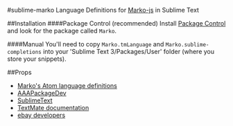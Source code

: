 #sublime-marko
Language Definitions for [Marko-js](https://github.com/marko-js/marko) in Sublime Text

##Installation
####Package Control (recommended)
Install [Package Control](https://packagecontrol.io/) and look for the package called `Marko`.

####Manual
You'll need to copy `Marko.tmLanguage` and `Marko.sublime-completions` into your 'Sublime Text 3/Packages/User' folder (where you store your snippets). 

##Props
- [Marko's Atom language definitions](https://github.com/marko-js/atom-language-marko)
- [AAAPackageDev](https://bitbucket.org/guillermooo/aaapackagedev)
- [SublimeText](http://www.sublimetext.com/)
- [TextMate documentation](https://manual.macromates.com/en/language_grammars)
- [ebay developers](https://go.developer.ebay.com/)

